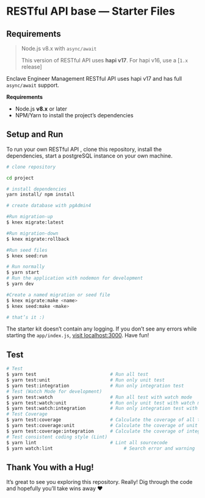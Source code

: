 # RESTful API base — Starter Files

## Requirements

> Node.js v8.x with `async/await`
>
> This version of RESTful API uses **hapi v17**. For hapi v16, use a [`1.x` release]

Enclave Engineer Management RESTful API uses hapi v17 and has full `async/await` support.

**Requirements**

- Node.js **v8.x** or later
- NPM/Yarn to install the project’s dependencies

## Setup and Run

To run your own RESTful API , clone this repository, install the dependencies, start a postgreSQL instance on your own machine.

```bash
# clone repository

cd project

# install dependencies
yarn install/ npm install

# create database with pgAdmin4

#Run migration-up
$ knex migrate:latest

#Run migration-down
$ knex migrate:rollback

#Run seed files
$ knex seed:run

# Run normally
$ yarn start
# Run the application with nodemon for development
$ yarn dev

#Create a named migration or seed file
$ knex migrate:make <name>
$ knex seed:make <make>

# that’s it :)
```

The starter kit doesn’t contain any logging. If you don’t see any errors while starting the `app/index.js`,
[visit localhost:3000](http://localhost:3000). Have fun!

## Test

```bash
# Test
$ yarn test                           # Run all test
$ yarn test:unit                      # Run only unit test
$ yarn test:integration               # Run only integration test
# Test (Watch Mode for development)
$ yarn test:watch                     # Run all test with watch mode
$ yarn test:watch:unit                # Run only unit test with watch mode
$ yarn test:watch:integration         # Run only integration test with watch mode
# Test Coverage
$ yarn test:coverage                  # Calculate the coverage of all test
$ yarn test:coverage:unit             # Calculate the coverage of unit test
$ yarn test:coverage:integration      # Calculate the coverage of integration test
# Test consistent coding style (Lint)
$ yarn lint                           # Lint all sourcecode
$ yarn watch:lint                          # Search error and warning
```

## Thank You with a Hug!

It’s great to see you exploring this repository. Really! Dig through the code and hopefully you’ll take wins away ❤️

